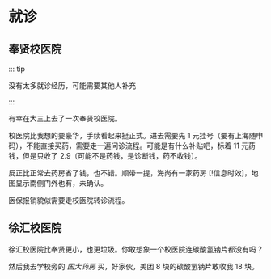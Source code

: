 # 就诊

## 奉贤校医院

::: tip

没有太多就诊经历，可能需要其他人补充

:::

有幸在大三上去了一次奉贤校医院。

校医院比我想的要豪华，手续看起来挺正式。进去需要先 1 元挂号（要有上海随申码），不能直接买药，需要走一遍问诊流程。可能是有什么补贴吧，标着 11 元药钱，但是只收了 2.9（可能不是药钱，是诊断钱，药不收钱）。

反正比正常去药房省了钱，也不错。顺带一提，海尚有一家药房 [!信息时效]，地图显示南侧门外也有，未确认。

医保报销貌似需要走校医院转诊流程。

## 徐汇校医院

徐汇校医院比奉贤更小，也更垃圾。你敢想象一个校医院连碳酸氢钠片都没有吗？

然后我去学校旁的 _国大药房_ 买，好家伙，美团 8 块的碳酸氢钠片敢收我 18 块。
